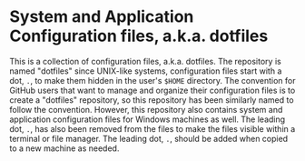 # System and Application Configuration files, a.k.a. dotfiles

This is a collection of configuration files, a.k.a. dotfiles. The repository is named "dotfiles" since UNIX-like systems, configuration files start with a dot, `.`, to make them hidden in the user's `$HOME` directory. The convention for GitHub users that want to manage and organize their configuration files is to create a "dotfiles" repository, so this repository has been similarly named to follow the convention. However, this repository also contains system and application configuration files for Windows machines as well. The leading dot, `.`, has also been removed from the files to make the files visible within a terminal or file manager. The leading dot, `.`, should be added when copied to a new machine as needed.
